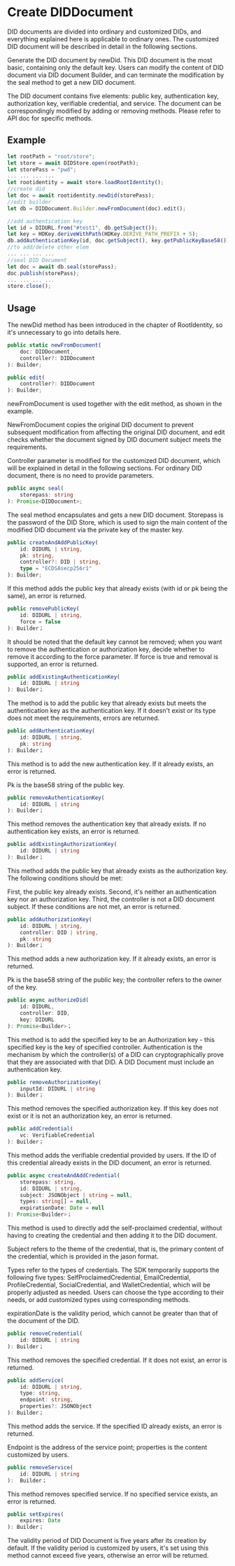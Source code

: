 # Create DIDDocument

DID documents are divided into ordinary and customized DIDs, and everything explained here is applicable to ordinary ones. The customized DID document will be described in detail in the following sections.

Generate the DID document by newDid. This DID document is the most basic, containing only the default key. Users can modify the content of DID document via DID document Builder, and can terminate the modification by the seal method to get a new DID document.

The DID document contains five elements: public key, authentication key, authorization key, verifiable credential, and service. The document can be correspondingly modified by adding or removing methods. Please refer to API doc for specific methods.

## Example

```typescript
let rootPath = "root/store";
let store = await DIDStore.open(rootPath);
let storePass = "pwd";
... ... ... ...
let rootidentity = await store.loadRootIdentity();
//create did
let doc = await rootidentity.newDid(storePass);
//edit builder
let db = DIDDocument.Builder.newFromDocument(doc).edit();

//add authentication key
let id = DIDURL.from("#test1", db.getSubject());
let key = HDKey.deriveWithPath(HDKey.DERIVE_PATH_PREFIX + 5);
db.addAuthenticationKey(id, doc.getSubject(), key.getPublicKeyBase58());//
//to add/delete other elem
... ... ... ...
//seal DID Document
let doc = await db.seal(storePass);
doc.publish(storePass);
... ... ... ...
store.close();
```

## Usage

The newDid method has been introduced in the chapter of RootIdentity, so it's unnecessary to go into details here.

```typescript
public static newFromDocument(
    doc: DIDDocument,
    controller?: DIDDocument
): Builder;

public edit(
    controller?: DIDDocument
): Builder;
```

newFromDocument is used together with the edit method, as shown in the example.

NewFromDocument copies the original DID document to prevent subsequent modification from affecting the original DID document, and edit checks whether the document signed by DID document subject meets the requirements.

Controller parameter is modified for the customized DID document, which will be explained in detail in the following sections. For ordinary DID document, there is no need to provide parameters.

```typescript
public async seal(
    storepass: string
): Promise<DIDDocument>;
```

The seal method encapsulates and gets a new DID document. Storepass is the password of the DID Store, which is used to sign the main content of the modified DID document via the private key of the master key.

```typescript
public createAndAddPublicKey(
    id: DIDURL | string,
    pk: string,
    controller?: DID | string,
    type = "ECDSAsecp256r1"
): Builder;
```

If this method adds the public key that already exists (with id or pk being the same), an error is returned.

```typescript
public removePublicKey(
    id: DIDURL | string,
    force = false
): Builder；
```

It should be noted that the default key cannot be removed; when you want to remove the authentication or authorization key, decide whether to remove it according to the force parameter. If force is true and removal is supported, an error is returned.

```typescript
public addExistingAuthenticationKey(
    id: DIDURL | string
): Builder；
```

The method is to add the public key that already exists but meets the authentication key as the authentication key. If it doesn't exist or its type does not meet the requirements, errors are returned.

```typescript
public addAuthenticationKey(
    id: DIDURL | string,
    pk: string
): Builder；
```

This method is to add the new authentication key. If it already exists, an error is returned.

Pk is the base58 string of the public key.

```typescript
public removeAuthenticationKey(
    id: DIDURL | string
): Builder；
```

This method removes the authentication key that already exists. If no authentication key exists, an error is returned.

```typescript
public addExistingAuthorizationKey(
    id: DIDURL | string
): Builder；
```

This method adds the public key that already exists as the authorization key. The following conditions should be met:

First, the public key already exists. Second, it's neither an authentication key nor an authorization key. Third, the controller is not a DID document subject. If these conditions are not met, an error is returned.

```typescript
public addAuthorizationKey(
	id: DIDURL | string,
	controller: DID | string,
	pk: string
): Builder；
```

This method adds a new authorization key. If it already exists, an error is returned.

Pk is the base58 string of the public key; the controller refers to the owner of the key.

```typescript
public async authorizeDid(
	id: DIDURL,
	controller: DID,
	key: DIDURL
): Promise<Builder>；
```

This method is to add the specified key to be an Authorization key - this specified key is the key of specified controller. Authentication is the mechanism by which the controller(s) of a DID can cryptographically prove that they are associated with that DID. A DID Document must include an authentication key.

```typescript
public removeAuthorizationKey(
	inputId: DIDURL | string
): Builder；
```

This method removes the specified authorization key. If this key does not exist or it is not an authorization key, an error is returned.

```typescript
public addCredential(
	vc: VerifiableCredential
): Builder；
```

This method adds the verifiable credential provided by users. If the ID of this credential already exists in the DID document, an error is returned.

```typescript
public async createAndAddCredential(
	storepass: string,
	id: DIDURL | string,
	subject: JSONObject | string = null,
	types: string[] = null,
	expirationDate: Date = null
): Promise<Builder>；
```

This method is used to directly add the self-proclaimed credential, without having to creating the credential and then adding it to the DID document.

Subject refers to the theme of the credential, that is, the primary content of the credential, which is provided in the jason format.

Types refer to the types of credentials. The SDK temporarily supports the following five types: SelfProclaimedCredential, EmailCredential, ProfileCredential, SocialCredential, and WalletCredential, which will be properly adjusted as needed. Users can choose the type according to their needs, or add customized types using corresponding methods.

expirationDate is the validity period, which cannot be greater than that of the document of the DID.

```typescript
public removeCredential(
	id: DIDURL | string
): Builder；
```

This method removes the specified credential. If it does not exist, an error is returned.

```typescript
public addService(
	id: DIDURL | string,
	type: string,
	endpoint: string,
	properties?: JSONObject
): Builder；
```

This method adds the service. If the specified ID already exists, an error is returned.

Endpoint is the address of the service point; properties is the content customized by users.

```typescript
public removeService(
	id: DIDURL | string
):  Builder；
```

This method removes specified service. If no specified service exists, an error is returned.

```typescript
public setExpires(
	expires: Date
): Builder；
```

The validity period of DID Document is five years after its creation by default. If the validity period is customized by users, it's set using this method cannot exceed five years, otherwise an error will be returned.
